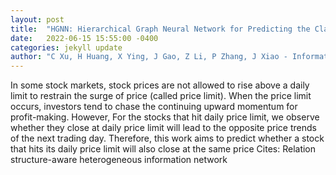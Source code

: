 ```yaml
---
layout: post
title:  "HGNN: Hierarchical Graph Neural Network for Predicting the Classification of Price-Limit-Hitting Stocks"
date:   2022-06-15 15:55:00 -0400
categories: jekyll update
author: "C Xu, H Huang, X Ying, J Gao, Z Li, P Zhang, J Xiao - Information Sciences, 2022"
---
```

In some stock markets, stock prices are not allowed to rise above a daily limit to restrain the surge of price (called price limit). When the price limit occurs, investors tend to chase the continuing upward momentum for profit-making. However, For the stocks that hit daily price limit, we observe whether they close at daily price limit will lead to the opposite price trends of the next trading day. Therefore, this work aims to predict whether a stock that hits its daily price limit will also close at the same price  Cites: Relation structure-aware heterogeneous information network